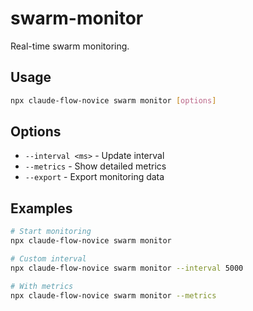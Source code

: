 # swarm-monitor

Real-time swarm monitoring.

## Usage
```bash
npx claude-flow-novice swarm monitor [options]
```

## Options
- `--interval <ms>` - Update interval
- `--metrics` - Show detailed metrics
- `--export` - Export monitoring data

## Examples
```bash
# Start monitoring
npx claude-flow-novice swarm monitor

# Custom interval
npx claude-flow-novice swarm monitor --interval 5000

# With metrics
npx claude-flow-novice swarm monitor --metrics
```
